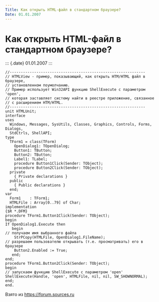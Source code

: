 ```yaml
---
Title: Как открыть HTML-файл в стандартном браузере?
Date: 01.01.2007
---
```



Как открыть HTML-файл в стандартном браузере?
=============================================

::: {.date}
01.01.2007
:::

    //------------------------------------------------------------- 
    // HTMLView - пример, показывающий, как открыть HTM/HTML файл в браузере,
    // установленном поумолчанию.
    // Пример использует Win32API функцию ShellExecute с параметром 'open',
    // которая заставляет систему найти в реестре приложение, связанное
    // с расширением HTM/HTML.
    //------------------------------------------------------------- 
    unit HTMLUnit; 
    interface 
    uses 
      Windows, Messages, SysUtils, Classes, Graphics, Controls, Forms, Dialogs, 
      StdCtrls, ShellAPI; 
    type 
      TForm1 = class(TForm) 
        OpenDialog1: TOpenDialog; 
        Button1: TButton; 
        Button2: TButton; 
        Label1: TLabel; 
        procedure Button1Click(Sender: TObject); 
        procedure Button2Click(Sender: TObject); 
      private 
        { Private declarations } 
      public 
        { Public declarations } 
      end; 
    var 
      Form1    : TForm1; 
      HTMLFile : Array[0..79] of Char; 
    implementation 
    {$R *.DFM} 
    procedure TForm1.Button1Click(Sender: TObject); 
    begin 
    If OpenDialog1.Execute then 
       begin 
    // получаем имя выбранного файла
        StrPCopy(HTMLFile, OpenDialog1.FileName); 
    // разрешаем пользователю открывать (т.е. просматривать) его в браузере
        Button2.Enabled := True; 
       end; 
    end; 
    procedure TForm1.Button2Click(Sender: TObject); 
    begin 
    // запускаем функцию ShellExecute с параметром 'open'
    ShellExecute(Handle, 'open', HTMLFile, nil, nil, SW_SHOWNORMAL); 
    end; 
    end.

Взято из <https://forum.sources.ru>
